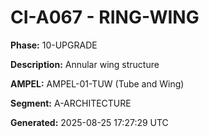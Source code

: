 # CI-A067 - RING-WING

**Phase:** 10-UPGRADE

**Description:** Annular wing structure

**AMPEL:** AMPEL-01-TUW (Tube and Wing)

**Segment:** A-ARCHITECTURE

**Generated:** 2025-08-25 17:27:29 UTC
